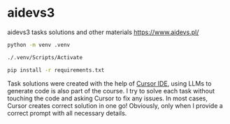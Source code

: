 # aidevs3

aidevs3 tasks solutions and other materials
https://www.aidevs.pl/

```bash
python -m venv .venv

./.venv/Scripts/Activate

pip install -r requirements.txt
```


Task solutions were created with the help of [Cursor IDE](https://www.cursor.com/), 
using LLMs to generate code is also part of the course.
I try to solve each task without touching the code and asking Cursor to fix any issues. 
In most cases, Cursor creates correct solution in one go! Obviously, only when I provide 
a correct prompt with all necessary details.
